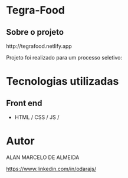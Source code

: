 # Tegra-Food 
<h2 aling="center">Sobre o projeto</h2>
http://tegrafood.netlify.app

Projeto foi realizado para um processo seletivo:

# Tecnologias utilizadas
## Front end
- HTML / CSS / JS /

# Autor

ALAN MARCELO DE ALMEIDA

https://www.linkedin.com/in/odarajs/


